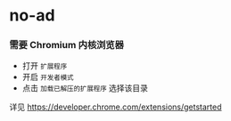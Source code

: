 # no-ad
### 需要 Chromium 内核浏览器
- 打开 `扩展程序`
- 开启 `开发者模式`
- 点击 `加载已解压的扩展程序` 选择该目录

详见 https://developer.chrome.com/extensions/getstarted
